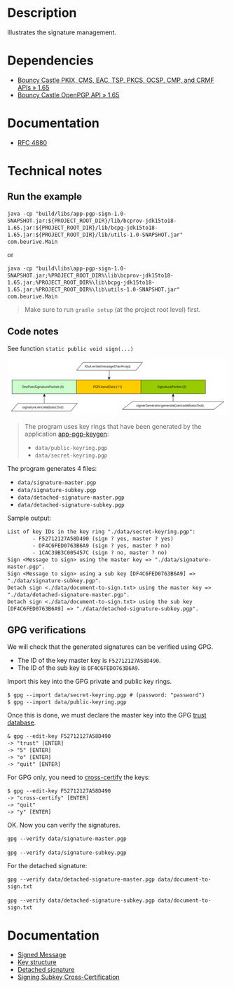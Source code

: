 # Description

Illustrates the signature management.

# Dependencies

* [Bouncy Castle PKIX, CMS, EAC, TSP, PKCS, OCSP, CMP, and CRMF APIs » 1.65](https://mvnrepository.com/artifact/org.bouncycastle/bcpkix-jdk15to18/1.65)
* [Bouncy Castle OpenPGP API » 1.65](https://mvnrepository.com/artifact/org.bouncycastle/bcpg-jdk15to18/1.65)

# Documentation

* [RFC 4880](https://tools.ietf.org/html/rfc4880)

# Technical notes

## Run the example

    java -cp "build/libs/app-pgp-sign-1.0-SNAPSHOT.jar:${PROJECT_ROOT_DIR}/lib/bcprov-jdk15to18-1.65.jar:${PROJECT_ROOT_DIR}/lib/bcpg-jdk15to18-1.65.jar:${PROJECT_ROOT_DIR}/lib/utils-1.0-SNAPSHOT.jar" com.beurive.Main

or

    java -cp "build\libs\app-pgp-sign-1.0-SNAPSHOT.jar;%PROJECT_ROOT_DIR%\lib\bcprov-jdk15to18-1.65.jar;%PROJECT_ROOT_DIR%\lib\bcpg-jdk15to18-1.65.jar;%PROJECT_ROOT_DIR%\lib\utils-1.0-SNAPSHOT.jar" com.beurive.Main

> Make sure to run `gradle setup` (at the project root level) first.

## Code notes

See function `static public void sign(...)`

![](../doc/images/signature-stream1.svg)

> The program uses key rings that have been generated by the application [app-pgp-keygen](../app-pgp-sign):
> * `data/public-keyring.pgp`
> * `data/secret-keyring.pgp`

The program generates 4 files:
* `data/signature-master.pgp`
* `data/signature-subkey.pgp`
* `data/detached-signature-master.pgp`
* `data/detached-signature-subkey.pgp`

Sample output:

    List of key IDs in the key ring "./data/secret-keyring.pgp":
            - F52712127A58D490 (sign ? yes, master ? yes)
            - DF4C6FED0763B6A9 (sign ? yes, master ? no)
            - 1CAC39B3C005457C (sign ? no, master ? no)
    Sign <Message to sign> using the master key => "./data/signature-master.pgp".
    Sign <Message to sign> using a sub key [DF4C6FED0763B6A9] => "./data/signature-subkey.pgp".
    Detach sign <./data/document-to-sign.txt> using the master key => "./data/detached-signature-master.pgp".
    Detach sign <./data/document-to-sign.txt> using the sub key [DF4C6FED0763B6A9] => "./data/detached-signature-subkey.pgp".

## GPG verifications

We will check that the generated signatures can be verified using GPG.

* The ID of the key master key is `F52712127A58D490`.
* The ID of the sub key is `DF4C6FED0763B6A9`.

Import this key into the GPG private and public key rings.
    
    $ gpg --import data/secret-keyring.pgp # (password: "password")
    $ gpg --import data/public-keyring.pgp

Once this is done, we must declare the master key into the GPG [trust database](https://unix.stackexchange.com/questions/407062/gpg-list-keys-command-outputs-uid-unknown-after-importing-private-key-onto). 

    & gpg --edit-key F52712127A58D490
    -> "trust" [ENTER]
    -> "5" [ENTER]
    -> "o" [ENTER]
    -> "quit" [ENTER]
    
For GPG only, you need to [cross-certify](https://gnupg.org/faq/subkey-cross-certify.html) the keys:

    $ gpg --edit-key F52712127A58D490
    -> "cross-certify" [ENTER]
    -> "quit"
    -> "y" [ENTER]

OK. Now you can verify the signatures.
    
    gpg --verify data/signature-master.pgp

    gpg --verify data/signature-subkey.pgp

For the detached signature:
        
    gpg --verify data/detached-signature-master.pgp data/document-to-sign.txt

    gpg --verify data/detached-signature-subkey.pgp data/document-to-sign.txt

# Documentation

* [Signed Message](https://under-the-hood.sequoia-pgp.org/signed-message/)
* [Key structure](https://gnupg.org/faq/subkey-cross-certify.html)
* [Detached signature](https://subversivebytes.wordpress.com/2013/12/10/pgp-cryptography-with-the-legion-of-the-bouncy-castle-part-5/)
* [Signing Subkey Cross-Certification](https://gnupg.org/faq/subkey-cross-certify.html)
